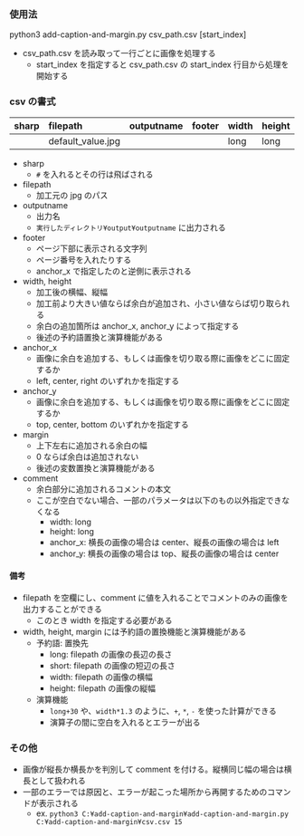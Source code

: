 ### 使用法
python3 add-caption-and-margin.py csv_path.csv [start_index]

- csv_path.csv を読み取って一行ごとに画像を処理する
  - start_index を指定すると csv_path.csv の start_index 行目から処理を開始する

### csv の書式

|sharp|filepath|outputname|footer|width|height|anchor_x|anchor_y|margin|comment|
|:----|:-------|:---------|:-----|:----|:-----|:-------|:-------|:-----|:------|
||default_value.jpg|||long|long|left|top|long*0.01||

- sharp
  - `#` を入れるとその行は飛ばされる
- filepath
  - 加工元の jpg のパス
- outputname
  - 出力名
  - `実行したディレクトリ¥output¥outputname` に出力される
- footer
  - ページ下部に表示される文字列
  - ページ番号を入れたりする
  - anchor_x で指定したのと逆側に表示される
- width, height
  - 加工後の横幅、縦幅
  - 加工前より大きい値ならば余白が追加され、小さい値ならば切り取られる
  - 余白の追加箇所は anchor_x, anchor_y によって指定する
  - 後述の予約語置換と演算機能がある
- anchor_x
  - 画像に余白を追加する、もしくは画像を切り取る際に画像をどこに固定するか
  - left, center, right のいずれかを指定する
- anchor_y
  - 画像に余白を追加する、もしくは画像を切り取る際に画像をどこに固定するか
  - top, center, bottom のいずれかを指定する
- margin
  - 上下左右に追加される余白の幅
  - 0 ならば余白は追加されない
  - 後述の変数置換と演算機能がある
- comment
  - 余白部分に追加されるコメントの本文
  - ここが空白でない場合、一部のパラメータは以下のもの以外指定できなくなる
    - width: long
    - height: long
    - anchor_x: 横長の画像の場合は center、縦長の画像の場合は left
    - anchor_y: 横長の画像の場合は top、縦長の画像の場合は center

#### 備考

- filepath を空欄にし、comment に値を入れることでコメントのみの画像を出力することができる
  - このとき width を指定する必要がある
- width, height, margin には予約語の置換機能と演算機能がある
  - 予約語: 置換先
    - long: filepath の画像の長辺の長さ
    - short: filepath の画像の短辺の長さ
    - width: filepath の画像の横幅
    - height: filepath の画像の縦幅
  - 演算機能
    - `long+30` や、`width*1.3` のように、`+`, `*`, `-` を使った計算ができる
    - 演算子の間に空白を入れるとエラーが出る

### その他

- 画像が縦長か横長かを判別して comment を付ける。縦横同じ幅の場合は横長として扱われる
- 一部のエラーでは原因と、エラーが起こった場所から再開するためのコマンドが表示される
  - ex. `python3 C:¥add-caption-and-margin¥add-caption-and-margin.py C:¥add-caption-and-margin¥csv.csv 15`
